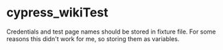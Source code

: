 # cypress_wikiTest
Credentials and test page names should be stored in fixture file.
For some reasons this didn't work for me, so storing them as variables.
